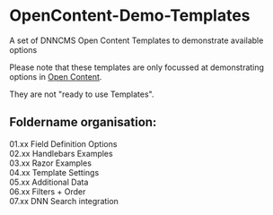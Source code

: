 # OpenContent-Demo-Templates
A set of DNNCMS Open Content Templates to demonstrate available options

Please note that these templates are only focussed at demonstrating options in [Open Content](https://opencontent.readme.io/).

They are not "ready to use Templates".

## Foldername organisation:<br>
01.xx Field Definition Options<br>
02.xx Handlebars Examples<br>
03.xx Razor Examples<br>
04.xx Template Settings<br>
05.xx Additional Data<br>
06.xx Filters + Order<br>
07.xx DNN Search integration<br>

